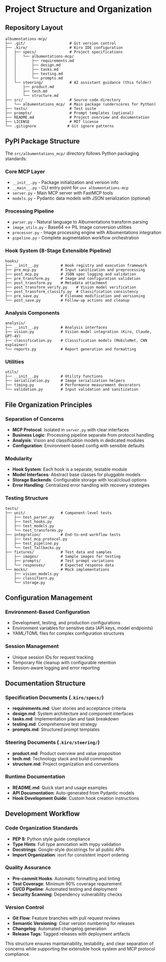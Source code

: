 # Project Structure and Organization

## Repository Layout

```
albumentations-mcp/
├── .git/                    # Git version control
├── .kiro/                   # Kiro IDE configuration
│   ├── specs/               # Project specifications
│   │   └── albumentations-mcp/
│   │       ├── requirements.md
│   │       ├── design.md
│   │       ├── tasks.md
│   │       ├── testing.md
│   │       └── prompts.md
│   └── steering/            # AI assistant guidance (this folder)
│       ├── product.md
│       ├── tech.md
│       └── structure.md
├── src/                     # Source code directory
│   └── albumentations_mcp/  # Main package (underscores for Python)
├── tests/                   # Test suite
├── prompts/                 # Prompt templates (optional)
├── README.md                # Project overview and documentation
├── LICENSE                  # MIT license
└── .gitignore              # Git ignore patterns
```

## PyPI Package Structure

The `src/albumentations_mcp/` directory follows Python packaging standards:

### Core MCP Layer

- `__init__.py` - Package initialization and version info
- `__main__.py` - CLI entry point for `uvx albumentations-mcp`
- `server.py` - Main MCP server with FastMCP tools
- `models.py` - Pydantic data models with JSON serialization (optional)

### Processing Pipeline

- `parser.py` - Natural language to Albumentations transform parsing
- `image_utils.py` - Base64 ↔ PIL Image conversion utilities
- `processor.py` - Image processing engine with Albumentations integration
- `pipeline.py` - Complete augmentation workflow orchestration

### Hook System (8-Stage Extensible Pipeline)

```
hooks/
├── __init__.py          # Hook registry and execution framework
├── pre_mcp.py           # Input sanitization and preprocessing
├── post_mcp.py          # JSON spec logging and validation
├── pre_transform.py     # Image and configuration validation
├── post_transform.py    # Metadata attachment
├── post_transform_verify.py    # Vision model verification
├── post_transform_classify.py  # Classification consistency
├── pre_save.py          # Filename modification and versioning
└── post_save.py         # Follow-up actions and cleanup
```

### Analysis Components

```
analysis/
├── __init__.py          # Analysis interfaces
├── vision.py            # Vision model integration (Kiro, Claude, GPT-4V)
├── classification.py    # Classification models (MobileNet, CNN explainer)
└── reports.py           # Report generation and formatting
```

### Utilities

```
utils/
├── __init__.py          # Utility functions
├── serialization.py     # Image serialization helpers
├── timing.py            # Performance measurement decorators
└── validation.py        # Input validation and sanitization
```

## File Organization Principles

### Separation of Concerns

- **MCP Protocol**: Isolated in `server.py` with clear interfaces
- **Business Logic**: Processing pipeline separate from protocol handling
- **Analysis**: Vision and classification models in dedicated modules
- **Configuration**: Environment-based config with sensible defaults

### Modularity

- **Hook System**: Each hook is a separate, testable module
- **Model Interfaces**: Abstract base classes for pluggable models
- **Storage Backends**: Configurable storage with local/cloud options
- **Error Handling**: Centralized error handling with recovery strategies

### Testing Structure

```
tests/
├── unit/                # Component-level tests
│   ├── test_parser.py
│   ├── test_hooks.py
│   ├── test_models.py
│   └── test_transforms.py
├── integration/         # End-to-end workflow tests
│   ├── test_mcp_protocol.py
│   ├── test_pipeline.py
│   └── test_fallbacks.py
├── fixtures/            # Test data and samples
│   ├── images/          # Sample images for testing
│   ├── prompts/         # Test prompt variations
│   └── responses/       # Expected response data
└── mocks/               # Mock implementations
    ├── vision_models.py
    ├── classifiers.py
    └── storage.py
```

## Configuration Management

### Environment-Based Configuration

- Development, testing, and production configurations
- Environment variables for sensitive data (API keys, model endpoints)
- YAML/TOML files for complex configuration structures

### Session Management

- Unique session IDs for request tracking
- Temporary file cleanup with configurable retention
- Session-aware logging and error reporting

## Documentation Structure

### Specification Documents (`.kiro/specs/`)

- **requirements.md**: User stories and acceptance criteria
- **design.md**: System architecture and component interfaces
- **tasks.md**: Implementation plan and task breakdown
- **testing.md**: Comprehensive test strategy
- **prompts.md**: Structured prompt templates

### Steering Documents (`.kiro/steering/`)

- **product.md**: Product overview and value proposition
- **tech.md**: Technology stack and build commands
- **structure.md**: Project organization and conventions

### Runtime Documentation

- **README.md**: Quick start and usage examples
- **API Documentation**: Auto-generated from Pydantic models
- **Hook Development Guide**: Custom hook creation instructions

## Development Workflow

### Code Organization Standards

- **PEP 8**: Python style guide compliance
- **Type Hints**: Full type annotation with mypy validation
- **Docstrings**: Google-style docstrings for all public APIs
- **Import Organization**: isort for consistent import ordering

### Quality Assurance

- **Pre-commit Hooks**: Automatic formatting and linting
- **Test Coverage**: Minimum 90% coverage requirement
- **CI/CD Pipeline**: Automated testing and deployment
- **Security Scanning**: Dependency vulnerability checks

### Version Control

- **Git Flow**: Feature branches with pull request reviews
- **Semantic Versioning**: Clear version numbering for releases
- **Changelog**: Automated changelog generation
- **Release Tags**: Tagged releases with deployment artifacts

This structure ensures maintainability, testability, and clear separation of concerns while supporting the extensible hook system and MCP protocol compliance.
